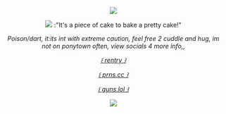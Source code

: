 <p align="center">
  <img src="https://files.catbox.moe/iwz4ln.png" />
<p align="center">
  <img src="https://files.catbox.moe/wnv3uf.png />
<p align="center">
:"It's a piece of cake to bake a pretty cake!"
<p align="center"
 
*Poison/dart, it:its   int with extreme caution, 
feel free 2 cuddle and hug, im not on ponytown often,
view socials 4 more info,,*



  
<p align="center"
  

 [*꒰ rentry ꒱*](https://rentry.co/THEHELLHOUNDD)
  <p align="center"


 [*꒰  prns.cc ꒱*](https://pronouns.cc/@ring.of.fire)

  <p align="center"

 [*꒰  guns.lol ꒱*](https://guns.lol/casketkids)

 <p align="center">
  <img src="https://files.catbox.moe/l9p1ku.png" />

